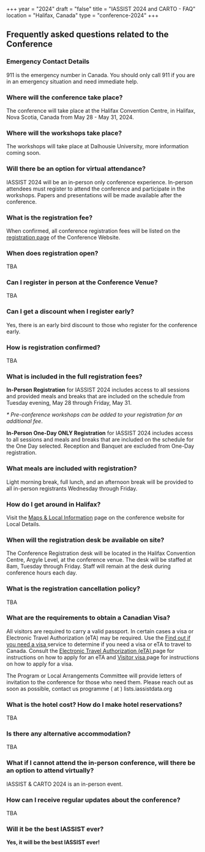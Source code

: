 +++
year = "2024"
draft = "false"
title = "IASSIST 2024 and CARTO - FAQ"
location = "Halifax, Canada"
type = "conference-2024"
+++

## Frequently asked questions related to the Conference

### Emergency Contact Details

911 is the emergency number in Canada. You should only call 911 if you are in an emergency situation and need immediate help.

### Where will the conference take place?

The conference will take place at the Halifax Convention Centre, in Halifax, Nova Scotia, Canada from May 28 - May 31, 2024.

### Where will the workshops take place?

The workshops will take place at Dalhousie University, more information coming soon. 

### Will there be an option for virtual attendance?

IASSIST 2024 will be an in-person only conference experience. In-person attendees must register to attend the conference and participate in the workshops. Papers and presentations will be made available after the conference. 

### What is the registration fee?

When confirmed, all conference registration fees will be listed on the [registration page](/conferences/iassist2024/registration/) of the Conference Website.

### When does registration open?

TBA

### Can I register in person at the Conference Venue?

TBA

### Can I get a discount when I register early?

Yes, there is an early bird discount to those who register for the conference early.

### How is registration confirmed?

TBA

### What is included in the full registration fees?

**In-Person Registration** for IASSIST 2024 includes access to all sessions and provided meals and breaks that are included on the schedule from Tuesday evening, May 28 through Friday, May 31.

_* Pre-conference workshops can be added to your registration for an additional fee_.

**In-Person One-Day ONLY Registration** for IASSIST 2024 includes access to all sessions and meals and breaks that are included on the schedule for the One Day selected. Reception and Banquet are excluded from One-Day registration.

### What meals are included with registration?

Light morning break, full lunch, and an afternoon break will be provided to all in-person registrants Wednesday through Friday.

### How do I get around in Halifax?

Visit the [Maps & Local Information](/conferences/iassist2024/maps-and-local-information/) page on the conference website for Local Details.

### When will the registration desk be available on site?

The Conference Registration desk will be located in the Halifax Convention Centre, Argyle Level, at the conference venue. The desk will be staffed at 8am, Tuesday through Friday. Staff will remain at the desk during conference hours each day.

### What is the registration cancellation policy?

TBA

### What are the requirements to obtain a Canadian Visa?

All visitors are required to carry a valid passport. In certain cases a visa or Electronic Travel Authorization (eTA) may be required. Use the [Find out if you need a visa <i class="fas fa-external-link-alt"></i>](https://www.cic.gc.ca/english/visit/visas.asp) service to determine if you need a visa or eTA to travel to Canada. Consult the [Electronic Travel Authorization (eTA) <span class="fas fa-external-link-alt"></span>](https://www.canada.ca/en/immigration-refugees-citizenship/services/visit-canada/eta/apply.html) page for instructions on how to apply for an eTA and [Visitor visa <span class="fas fa-external-link-alt"></span>](https://www.canada.ca/en/immigration-refugees-citizenship/services/visit-canada/about-visitor-visa.html) page for instructions on how to apply for a visa.

The Program or Local Arrangements Committee will provide letters of invitation to the conference for those who need them. Please reach out as soon as possible, contact us programme ( at ) lists.iassistdata.org 

### What is the hotel cost? How do I make hotel reservations?

TBA

### Is there any alternative accommodation?

TBA

### What if I cannot attend the in-person conference, will there be an option to attend virtually?

IASSIST & CARTO 2024 is an in-person event.

### How can I receive regular updates about the conference?

TBA

### Will it be the best IASSIST ever?

**Yes, it will be the best IASSIST ever!**




